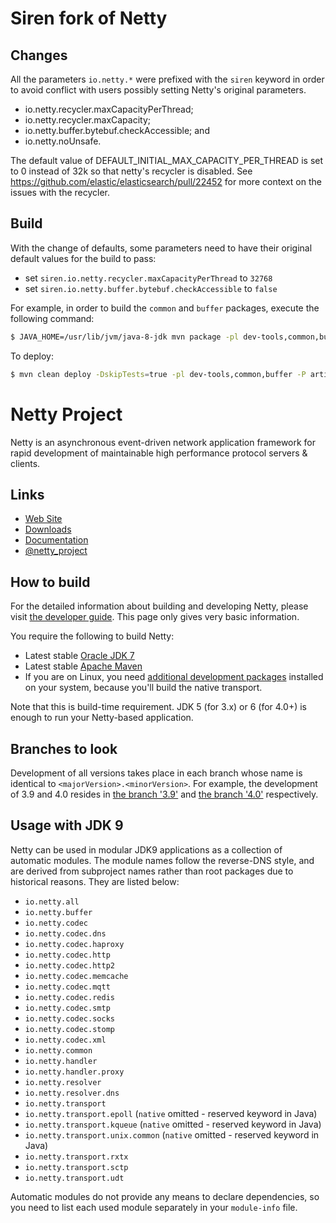 # Siren fork of Netty

## Changes

All the parameters `io.netty.*` were prefixed with the `siren` keyword in order to avoid conflict with users possibly setting Netty's original parameters.

- io.netty.recycler.maxCapacityPerThread;
- io.netty.recycler.maxCapacity;
- io.netty.buffer.bytebuf.checkAccessible; and
- io.netty.noUnsafe.

The default value of DEFAULT_INITIAL_MAX_CAPACITY_PER_THREAD is set to 0 instead of 32k so that netty's recycler is disabled. See https://github.com/elastic/elasticsearch/pull/22452 for more context on the issues with the recycler.

## Build

With the change of defaults, some parameters need to have their original default values for the build to pass:

- set `siren.io.netty.recycler.maxCapacityPerThread` to `32768`
- set `siren.io.netty.buffer.bytebuf.checkAccessible` to `false`

For example, in order to build the `common` and `buffer` packages, execute the following command:

```sh
$ JAVA_HOME=/usr/lib/jvm/java-8-jdk mvn package -pl dev-tools,common,buffer -Dsiren.io.netty.buffer.bytebuf.checkAccessible=true -Dsiren.io.netty.recycler.maxCapacityPerThread=32768
```

To deploy:

```sh
$ mvn clean deploy -DskipTests=true -pl dev-tools,common,buffer -P artifactory -Dartifactory_username=<USERNAME> -Dartifactory_password=<PASSWORD>
```

# Netty Project

Netty is an asynchronous event-driven network application framework for rapid development of maintainable high performance protocol servers & clients.

## Links

* [Web Site](https://netty.io/)
* [Downloads](https://netty.io/downloads.html)
* [Documentation](https://netty.io/wiki/)
* [@netty_project](https://twitter.com/netty_project)

## How to build

For the detailed information about building and developing Netty, please visit [the developer guide](https://netty.io/wiki/developer-guide.html).  This page only gives very basic information.

You require the following to build Netty:

* Latest stable [Oracle JDK 7](http://www.oracle.com/technetwork/java/)
* Latest stable [Apache Maven](http://maven.apache.org/)
* If you are on Linux, you need [additional development packages](https://netty.io/wiki/native-transports.html) installed on your system, because you'll build the native transport.

Note that this is build-time requirement.  JDK 5 (for 3.x) or 6 (for 4.0+) is enough to run your Netty-based application.

## Branches to look

Development of all versions takes place in each branch whose name is identical to `<majorVersion>.<minorVersion>`.  For example, the development of 3.9 and 4.0 resides in [the branch '3.9'](https://github.com/netty/netty/tree/3.9) and [the branch '4.0'](https://github.com/netty/netty/tree/4.0) respectively.

## Usage with JDK 9

Netty can be used in modular JDK9 applications as a collection of automatic modules. The module names follow the
reverse-DNS style, and are derived from subproject names rather than root packages due to historical reasons. They
are listed below:

 * `io.netty.all`
 * `io.netty.buffer`
 * `io.netty.codec`
 * `io.netty.codec.dns`
 * `io.netty.codec.haproxy`
 * `io.netty.codec.http`
 * `io.netty.codec.http2`
 * `io.netty.codec.memcache`
 * `io.netty.codec.mqtt`
 * `io.netty.codec.redis`
 * `io.netty.codec.smtp`
 * `io.netty.codec.socks`
 * `io.netty.codec.stomp`
 * `io.netty.codec.xml`
 * `io.netty.common`
 * `io.netty.handler`
 * `io.netty.handler.proxy`
 * `io.netty.resolver`
 * `io.netty.resolver.dns`
 * `io.netty.transport`
 * `io.netty.transport.epoll` (`native` omitted - reserved keyword in Java)
 * `io.netty.transport.kqueue` (`native` omitted - reserved keyword in Java)
 * `io.netty.transport.unix.common` (`native` omitted - reserved keyword in Java)
 * `io.netty.transport.rxtx`
 * `io.netty.transport.sctp`
 * `io.netty.transport.udt`



Automatic modules do not provide any means to declare dependencies, so you need to list each used module separately
in your `module-info` file.
